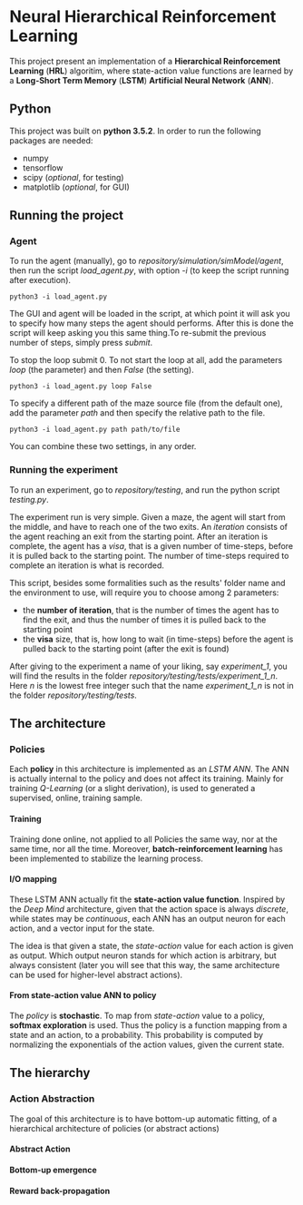 # Neural Hierarchical Reinforcement Learning

This project present an implementation of a **Hierarchical Reinforcement Learning** (**HRL**) algoritim, where state-action value functions are learned by a **Long-Short Term Memory** (**LSTM**) **Artificial Neural Network** (**ANN**).

## Python

This project was built on **python 3.5.2**. In order to run the following packages are needed:

* numpy
* tensorflow
* scipy (*optional*, for testing)
* matplotlib (*optional*, for GUI)


## Running the project

### Agent

To run the agent (manually), go to *repository/simulation/simModel/agent*, then run the script *load_agent.py*, with option *-i* (to keep the script running after execution).

```
python3 -i load_agent.py
```

The GUI and agent will be loaded in the script, at which point it will ask you to specify how many steps the agent should performs. After this is done the script will keep asking you this same thing.To re-submit the previous number of steps, simply press *submit*.

To stop the loop submit 0. To not start the loop at all, add the parameters *loop* (the parameter) and then *False* (the setting).

```
python3 -i load_agent.py loop False
```

To specify a different path of the maze source file (from the default one), add the parameter *path* and then specify the relative path to the file.

```
python3 -i load_agent.py path path/to/file
```

You can combine these two settings, in any order.

### Running the experiment

To run an experiment, go to *repository/testing*, and run the python script *testing.py*.

The experiment run is very simple. Given a maze, the agent will start from the middle, and have to reach one of the two exits.
An *iteration* consists of the agent reaching an exit from the starting point. After an iteration is complete, the agent has a *visa*, that is a given number of time-steps, before it is pulled back to the starting point.
The number of time-steps required to complete an iteration is what is recorded.

This script, besides some formalities such as the results' folder name and the environment to use, will require you to choose among 2 parameters:

* the **number of iteration**, that is the number of times the agent has to find the exit, and thus the number of times it is pulled back to the starting point
* the **visa** size, that is, how long to wait (in time-steps) before the agent is pulled back to the starting point (after the exit is found)

After giving to the experiment a name of your liking, say *experiment_1*, you will find the results in the folder *repository/testing/tests/experiment_1_n*.
Here *n* is the lowest free integer such that the name *experiment_1_n* is not in the folder *repository/testing/tests*.

## The architecture

### Policies

Each **policy** in this architecture is implemented as an *LSTM ANN*. The ANN is actually internal to the policy and does not affect its training.
Mainly for training *Q-Learning* (or a slight derivation), is used to generated a supervised, online, training sample.

#### Training

Training done online, not applied to all Policies the same way, nor at the same time, nor all the time.
Moreover, **batch-reinforcement learning** has been implemented to stabilize the learning process.

#### I/O mapping

These LSTM ANN actually fit the **state-action value function**. Inspired by the *Deep Mind* architecture, given that the action space is always *discrete*, while states may be *continuous*, each ANN has an output neuron for each action, and a vector input for the state.

The idea is that given a state, the *state-action* value for each action is given as output.
Which output neuron stands for which action is arbitrary, but always consistent (later you will see that this way, the same architecture can be used for higher-level abstract actions).

#### From state-action value ANN to policy

The *policy* is **stochastic**. To map from *state-action* value to a policy, **softmax exploration** is used.
Thus the policy is a function mapping from a state and an action, to a probability. This probability is computed by normalizing the exponentials of the action values, given the current state.

## The hierarchy

### Action Abstraction

The goal of this architecture is to have bottom-up automatic fitting, of a hierarchical architecture of policies (or abstract actions)

#### Abstract Action

#### Bottom-up emergence

#### Reward back-propagation